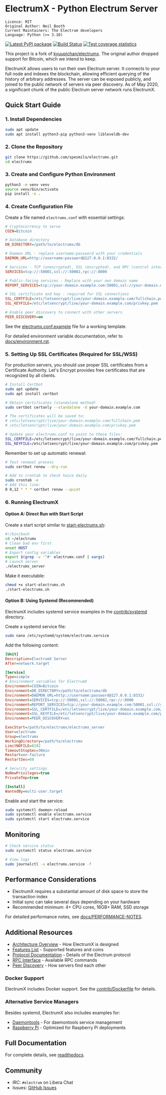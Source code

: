 # ElectrumX - Python Electrum Server

```
Licence: MIT
Original Author: Neil Booth
Current Maintainers: The Electrum developers
Language: Python (>= 3.10)
```

[![Latest PyPI package](https://badge.fury.io/py/e_x.svg)](https://pypi.org/project/e-x/)
[![Build Status](https://api.cirrus-ci.com/github/spesmilo/electrumx.svg?branch=master)](https://cirrus-ci.com/github/spesmilo/electrumx)
[![Test coverage statistics](https://coveralls.io/repos/github/spesmilo/electrumx/badge.svg?branch=master)](https://coveralls.io/github/spesmilo/electrumx)

This project is a fork of [kyuupichan/electrumx](https://github.com/kyuupichan/electrumx).
The original author dropped support for Bitcoin, which we intend to keep.

ElectrumX allows users to run their own Electrum server. It connects to your
full node and indexes the blockchain, allowing efficient querying of the history of
arbitrary addresses. The server can be exposed publicly, and joined to the public network
of servers via peer discovery. As of May 2020, a significant chunk of the public
Electrum server network runs ElectrumX.

## Quick Start Guide

### 1. Install Dependencies

```bash
sudo apt update
sudo apt install python3-pip python3-venv libleveldb-dev
```

### 2. Clone the Repository

```bash
git clone https://github.com/spesmilo/electrumx.git
cd electrumx
```

### 3. Create and Configure Python Environment

```bash
python3 -m venv venv
source venv/bin/activate
pip install -e .
```

### 4. Create Configuration File

Create a file named `electrumx.conf` with essential settings:

```ini
# Cryptocurrency to serve
COIN=Bitcoin

# Database directory
DB_DIRECTORY=/path/to/electrumx/db

# Daemon URL - replace username:password with your credentials
DAEMON_URL=http://username:password@127.0.0.1:8332/

# Services - TCP (unencrypted), SSL (encrypted), and RPC (control interface)
SERVICES=tcp://:50001,ssl://:50002,rpc://:8000

# Public-facing services - Replace with your own domain name
REPORT_SERVICES=tcp://your-domain.example.com:50001,ssl://your-domain.example.com:50002

# SSL certificate and key - required for SSL connections
SSL_CERTFILE=/etc/letsencrypt/live/your-domain.example.com/fullchain.pem
SSL_KEYFILE=/etc/letsencrypt/live/your-domain.example.com/privkey.pem

# Enable peer discovery to connect with other servers
PEER_DISCOVERY=on
```

See the [electrumx.conf.example](electrumx.conf.example) file for a working template.

For detailed environment variable documentation, refer to [docs/environment.rst](docs/environment.rst).

### 5. Setting Up SSL Certificates (Required for SSL/WSS)

For production servers, you should use proper SSL certificates from a Certificate Authority. Let's Encrypt provides free certificates that are recognized by all clients.

```bash
# Install Certbot
sudo apt update
sudo apt install certbot

# Obtain certificates (standalone method)
sudo certbot certonly --standalone -d your-domain.example.com

# The certificates will be saved to:
# /etc/letsencrypt/live/your-domain.example.com/fullchain.pem
# /etc/letsencrypt/live/your-domain.example.com/privkey.pem

# Update your electrumx.conf to point to these files:
SSL_CERTFILE=/etc/letsencrypt/live/your-domain.example.com/fullchain.pem
SSL_KEYFILE=/etc/letsencrypt/live/your-domain.example.com/privkey.pem
```

Remember to set up automatic renewal:
```bash
# Test renewal process
sudo certbot renew --dry-run

# Add to crontab to check twice daily
sudo crontab -e
# Add this line:
0 0,12 * * * certbot renew --quiet
```

### 6. Running ElectrumX

#### Option A: Direct Run with Start Script

Create a start script similar to [start-electrumx.sh](start-electrumx.sh):

```bash
#!/bin/bash
cd ~/electrumx
# Clean bad env first
unset HOST
# Export config variables
export $(grep -v '^#' electrumx.conf | xargs)
# Launch server
./electrumx_server
```

Make it executable:
```bash
chmod +x start-electrumx.sh
./start-electrumx.sh
```

#### Option B: Using Systemd (Recommended)

ElectrumX includes systemd service examples in the [contrib/systemd](contrib/systemd) directory.

Create a systemd service file:

```bash
sudo nano /etc/systemd/system/electrumx.service
```

Add the following content:

```ini
[Unit]
Description=ElectrumX Server
After=network.target

[Service]
Type=simple
# Environment variables for ElectrumX
Environment=COIN=Bitcoin
Environment=DB_DIRECTORY=/path/to/electrumx/db
Environment=DAEMON_URL=http://username:password@127.0.0.1:8332/
Environment=SERVICES=tcp://:50001,ssl://:50002,rpc://:8000
Environment=REPORT_SERVICES=tcp://your-domain.example.com:50001,ssl://your-domain.example.com:50002
Environment=SSL_CERTFILE=/etc/letsencrypt/live/your-domain.example.com/fullchain.pem
Environment=SSL_KEYFILE=/etc/letsencrypt/live/your-domain.example.com/privkey.pem
Environment=PEER_DISCOVERY=on

ExecStart=/path/to/electrumx/electrumx_server
User=electrumx
Group=electrumx
WorkingDirectory=/path/to/electrumx
LimitNOFILE=8192
TimeoutStopSec=30min
Restart=on-failure
RestartSec=60

# Security settings
NoNewPrivileges=true
PrivateTmp=true

[Install]
WantedBy=multi-user.target
```

Enable and start the service:

```bash
sudo systemctl daemon-reload
sudo systemctl enable electrumx.service
sudo systemctl start electrumx.service
```

## Monitoring

```bash
# Check service status
sudo systemctl status electrumx.service

# View logs
sudo journalctl -u electrumx.service -f
```

## Performance Considerations

- ElectrumX requires a substantial amount of disk space to store the transaction index
- Initial sync can take several days depending on your hardware
- Recommended minimum: 4+ CPU cores, 16GB+ RAM, SSD storage

For detailed performance notes, see [docs/PERFORMANCE-NOTES](docs/PERFORMANCE-NOTES).

## Additional Resources

- [Architecture Overview](docs/architecture.rst) - How ElectrumX is designed
- [Features List](docs/features.rst) - Supported features and coins
- [Protocol Documentation](docs/protocol.rst) - Details of the Electrum protocol
- [RPC Interface](docs/rpc-interface.rst) - Available RPC commands
- [Peer Discovery](docs/peer_discovery.rst) - How servers find each other

### Docker Support

ElectrumX includes Docker support. See the [contrib/Dockerfile](contrib/Dockerfile) for details.

### Alternative Service Managers

Besides systemd, ElectrumX also includes examples for:
- [Daemontools](contrib/daemontools) - For daemontools service management
- [Raspberry Pi](contrib/raspberrypi3) - Optimized for Raspberry Pi deployments

## Full Documentation

For complete details, see [readthedocs](https://electrumx-spesmilo.readthedocs.io).

## Community

- IRC: `#electrum` on Libera Chat
- Issues: [GitHub Issues](https://github.com/spesmilo/electrumx/issues)
